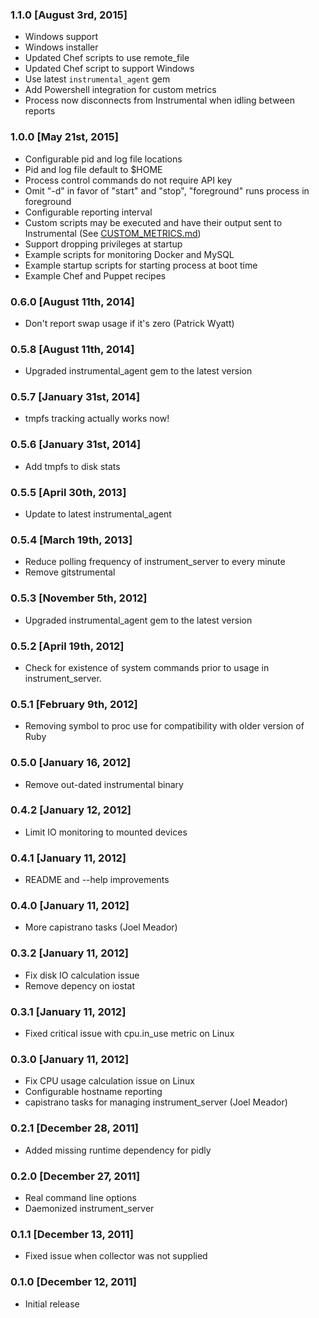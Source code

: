 ### 1.1.0 [August 3rd, 2015]
* Windows support
* Windows installer
* Updated Chef scripts to use remote_file
* Updated Chef script to support Windows
* Use latest `instrumental_agent` gem
* Add Powershell integration for custom metrics
* Process now disconnects from Instrumental when idling between reports

### 1.0.0 [May 21st, 2015]
* Configurable pid and log file locations
* Pid and log file default to $HOME
* Process control commands do not require API key
* Omit "-d" in favor of "start" and "stop", "foreground" runs process in foreground
* Configurable reporting interval
* Custom scripts may be executed and have their output sent to Instrumental (See [CUSTOM_METRICS.md](CUSTOM_METRICS.md))
* Support dropping privileges at startup
* Example scripts for monitoring Docker and MySQL
* Example startup scripts for starting process at boot time
* Example Chef and Puppet recipes

### 0.6.0 [August 11th, 2014]
* Don't report swap usage if it's zero (Patrick Wyatt)

### 0.5.8 [August 11th, 2014]
* Upgraded instrumental_agent gem to the latest version

### 0.5.7 [January 31st, 2014]
* tmpfs tracking actually works now!

### 0.5.6 [January 31st, 2014]
* Add tmpfs to disk stats

### 0.5.5 [April 30th, 2013]
* Update to latest instrumental_agent

### 0.5.4 [March 19th, 2013]
* Reduce polling frequency of instrument_server to every minute
* Remove gitstrumental

### 0.5.3 [November 5th, 2012]
* Upgraded instrumental_agent gem to the latest version

### 0.5.2 [April 19th, 2012]
* Check for existence of system commands prior to usage in instrument_server.

### 0.5.1 [February 9th, 2012]
* Removing symbol to proc use for compatibility with older version of Ruby

### 0.5.0 [January 16, 2012]
* Remove out-dated instrumental binary

### 0.4.2 [January 12, 2012]
* Limit IO monitoring to mounted devices

### 0.4.1 [January 11, 2012]
* README and --help improvements

### 0.4.0 [January 11, 2012]
* More capistrano tasks (Joel Meador)

### 0.3.2 [January 11, 2012]
* Fix disk IO calculation issue
* Remove depency on iostat

### 0.3.1 [January 11, 2012]
* Fixed critical issue with cpu.in_use metric on Linux

### 0.3.0 [January 11, 2012]
* Fix CPU usage calculation issue on Linux
* Configurable hostname reporting
* capistrano tasks for managing instrument_server (Joel Meador)

### 0.2.1 [December 28, 2011]
* Added missing runtime dependency for pidly

### 0.2.0 [December 27, 2011]
* Real command line options
* Daemonized instrument_server

### 0.1.1 [December 13, 2011]
* Fixed issue when collector was not supplied

### 0.1.0 [December 12, 2011]
* Initial release
